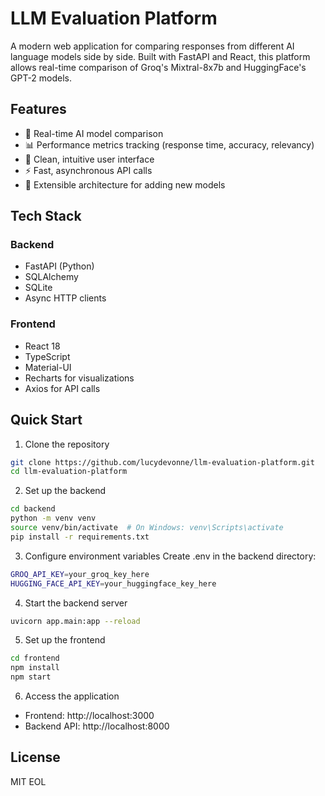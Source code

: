 # LLM Evaluation Platform

A modern web application for comparing responses from different AI language models side by side. Built with FastAPI and React, this platform allows real-time comparison of Groq's Mixtral-8x7b and HuggingFace's GPT-2 models.

## Features
- 🤖 Real-time AI model comparison
- 📊 Performance metrics tracking (response time, accuracy, relevancy)
- 🎯 Clean, intuitive user interface
- ⚡ Fast, asynchronous API calls
- 🔄 Extensible architecture for adding new models

## Tech Stack
### Backend
- FastAPI (Python)
- SQLAlchemy
- SQLite
- Async HTTP clients

### Frontend
- React 18
- TypeScript
- Material-UI
- Recharts for visualizations
- Axios for API calls

## Quick Start

1. Clone the repository
```bash
git clone https://github.com/lucydevonne/llm-evaluation-platform.git
cd llm-evaluation-platform
```

2. Set up the backend
```bash
cd backend
python -m venv venv
source venv/bin/activate  # On Windows: venv\Scripts\activate
pip install -r requirements.txt
```

3. Configure environment variables
Create .env in the backend directory:
```bash
GROQ_API_KEY=your_groq_key_here
HUGGING_FACE_API_KEY=your_huggingface_key_here
```

4. Start the backend server
```bash
uvicorn app.main:app --reload
```

5. Set up the frontend
```bash
cd frontend
npm install
npm start
```

6. Access the application
- Frontend: http://localhost:3000
- Backend API: http://localhost:8000

## License
MIT
EOL




